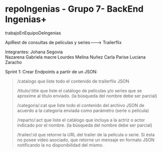 # repoIngenias - Grupo 7- BackEnd Ingenias+
trabajoEnEquipoDeIngenias



ApiRest de consultas de películas y series---> Trailerflix 

Integrantes: 
Johana Segovia	
Nazarena Gabriela	macre
Lourdes Melina Nuñez
Carla	Parise
Luciana	Zaracho


Sprint 1:
Crear Endpoints a partir de un JSON:

>/catalogo que liste todo el contenido de trailerflix JSON
>
>/titulo/:title que liste el catálogo de películas y/o series que se aproxime al título enviado. (la búsqueda del nombre debe ser parcial)
>
>/categoria/:cat que liste todo el contenido del archivo JSON de acuerdo a la categoría enviada como parámetro (serie o película)
>
>/reparto/:act que liste el catálogo que incluya a la actriz o actor indicado por el nombre. (la búsqueda del nombre debe ser parcial)
>
>/trailer/:id que retorne la URL del trailer de la película o serie. Si ésta no posee video asociado, que retorne un mensaje en formato JSON notificando la no disponibilidad del mismo.

